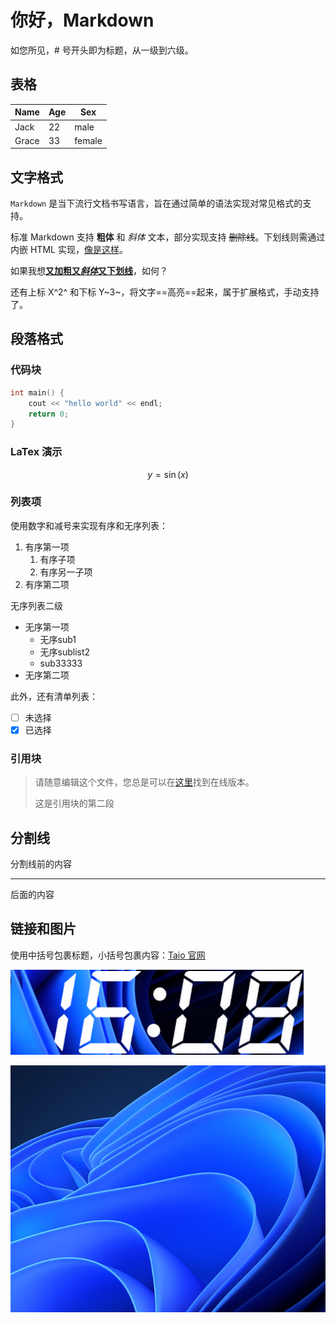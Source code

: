 # 你好，Markdown

如您所见，# 号开头即为标题，从一级到六级。

## 表格

| Name  | Age  | Sex    |
| ----- | ---- | ------ |
| Jack  | 22   | male   |
| Grace | 33   | female |

## 文字格式

`Markdown` 是当下流行文档书写语言，旨在通过简单的语法实现对常见格式的支持。

标准 Markdown 支持 **粗体** 和 *斜体* 文本，部分实现支持 ~~删除线~~。下划线则需通过内嵌 HTML 实现，<u>像是这样</u>。

如果我想<u>**又加粗又*斜体*又下划线**</u>，如何？

还有上标 X^2^ 和下标 Y~3~，将文字==高亮==起来，属于扩展格式，手动支持了。

## 段落格式

### 代码块

```cpp
int main() {
    cout << "hello world" << endl;
    return 0;
}
```

### LaTex 演示

$$
y=\sin(x)
$$

### 列表项

使用数字和减号来实现有序和无序列表：

1. 有序第一项
    1. 有序子项
    2. 有序另一子项
2. 有序第二项

无序列表二级

- 无序第一项
    - 无序sub1
    - 无序sublist2
    - sub33333
- 无序第二项

此外，还有清单列表：

- [ ] 未选择
- [x] 已选择

### 引用块

> 请随意编辑这个文件，您总是可以在[这里](https://docs.taio.app/#/cn/editor/hello-markdown)找到在线版本。
> 
> 这是引用块的第二段

## 分割线

分割线前的内容

---

后面的内容

## 链接和图片

使用中括号包裹标题，小括号包裹内容：[Taio 官网](https://taio.app/cn/)

![本地图片1](assets/small_img.png)

![](assets/windows11.png)



